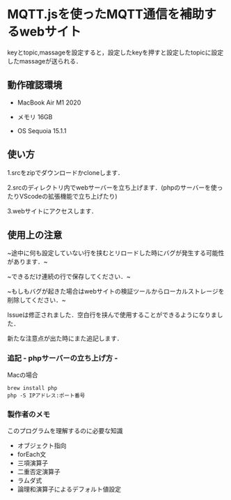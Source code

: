 # MQTT.jsを使ったMQTT通信を補助するwebサイト

keyとtopic,massageを設定すると，設定したkeyを押すと設定したtopicに設定したmassageが送られる．

## 動作確認環境

- MacBook Air M1 2020

- メモリ 16GB

- OS Sequoia 15.1.1

## 使い方

1.srcをzipでダウンロードかcloneします．

2.srcのディレクトリ内でwebサーバーを立ち上げます．(phpのサーバーを使ったりVScodeの拡張機能で立ち上げたり)

3.webサイトにアクセスします．

## 使用上の注意

~途中に何も設定していない行を挟むとリロードした時にバグが発生する可能性があります．~

~できるだけ連続の行で保存してください．~

~もしもバグが起きた場合はwebサイトの検証ツールからローカルストレージを削除してください．~

Issueは修正されました．空白行を挟んで使用することができるようになりました．

新たな注意点が出た時にまた追記します．

### 追記 - phpサーバーの立ち上げ方 -

Macの場合

```
brew install php
php -S IPアドレス:ポート番号
```

### 製作者のメモ

このプログラムを理解するのに必要な知識

- オブジェクト指向
- forEach文
- 三項演算子
- 二重否定演算子
- ラムダ式
- 論理和演算子によるデフォルト値設定
